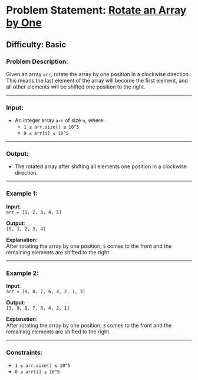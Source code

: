 # Problem Statement: [Rotate an Array by One](https://www.geeksforgeeks.org/problems/cyclically-rotate-an-array-by-one2614/1)

## Difficulty: Basic

### Problem Description:

Given an array `arr`, rotate the array by one position in a clockwise direction. This means the last element of the array will become the first element, and all other elements will be shifted one position to the right.

---

### Input:

- An integer array `arr` of size `n`, where:
  - `1 ≤ arr.size() ≤ 10^5`
  - `0 ≤ arr[i] ≤ 10^5`

---

### Output:

- The rotated array after shifting all elements one position in a clockwise direction.

---

### Example 1:

**Input**:  
`arr = [1, 2, 3, 4, 5]`

**Output**:  
`[5, 1, 2, 3, 4]`

**Explanation**:  
After rotating the array by one position, `5` comes to the front and the remaining elements are shifted to the right.

---

### Example 2:

**Input**:  
`arr = [9, 8, 7, 6, 4, 2, 1, 3]`

**Output**:  
`[3, 9, 8, 7, 6, 4, 2, 1]`

**Explanation**:  
After rotating the array by one position, `3` comes to the front and the remaining elements are shifted to the right.

---

### Constraints:

- `1 ≤ arr.size() ≤ 10^5`
- `0 ≤ arr[i] ≤ 10^5`
